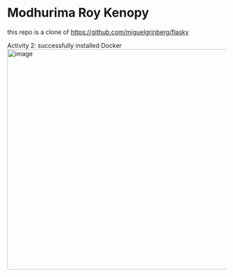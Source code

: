 Modhurima Roy Kenopy
======
this repo is a clone of https://github.com/miguelgrinberg/flasky 

Activity 2: successfully installed Docker
<img width="508" alt="image" src="https://github.com/modhurimaroy/ECE444-F2023-Lab1/assets/65404767/e44f87c1-4c63-45f0-b71b-00e64bb26481">

